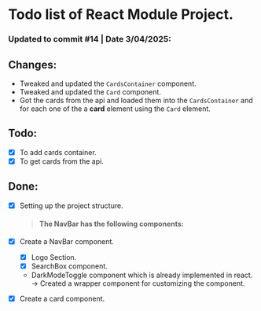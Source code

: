 # Todo list of React Module Project.

### Updated to commit #14 | Date 3/04/2025:

## Changes:

-   Tweaked and updated the `CardsContainer` component.
-   Tweaked and updated the `Card` component.
-   Got the cards from the api and loaded them into the `CardsContainer` and for each one of the a **card** element using the `Card` element.

## Todo:

-   [x] To add cards container.
-   [x] To get cards from the api.

## Done:

-   [x] Setting up the project structure.

    > #### The NavBar has the following components:

-   [x] Create a NavBar component.

    -   [x] Logo Section.
    -   [x] SearchBox component.
    -   DarkModeToggle component which is already implemented in react. -> Created a wrapper component for customizing the component.

-   [x] Create a card component.
